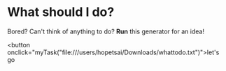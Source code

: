 # What should I do?
Bored?
Can't think of anything to do? 
**Run** this generator for an idea!

<html>
  
<button onclick="myTask("file:///users/hopetsai/Downloads/whattodo.txt")">let's go</button>

<script>
  
function myTask(file) {

 var rawFile = new XMLHttpRequest();
    rawFile.open("GET", file, false);
    rawFile.onreadystatechange = function ()
    {
        if(rawFile.readyState === 4)
        {
            if(rawFile.status === 200 || rawFile.status == 0)
            {
                var allText = rawFile.responseText;
                alert(allText);
            }
        }
    }
    rawFile.send(null);
//var text = file.toString();
//text = text.split("\n");
//alert(text[0]);
}
</script>
    
</html>
  
